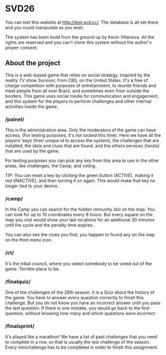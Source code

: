 # SVD26

You can test this website at http://test.svd.cc/. The database is all set there and you could manipulate as you wish.

The system has been build from the ground up by Kevin Villanova. All the rights are reserved and you can't clone this system without the author's proper consent.

## About the project
This is a web-based game that relies on social strategy, inspired by the reality TV show Survivor, from CBS, on the United States. It's a free of charge competition with purposes of entretainment, to reunite friends and meet people from all over Brazil, and sometimes even from outside the borders. This game uses social media for communication and engagement, and this system for the players to perform challenges and other internal activities inside the game.

### /painel/
This is the administration area. Only the moderators of the game can have access. (For testing purposes, it's not locked this time). Here we have all the players' keys (their unique id to access the system), the challenges that are installed, the idols and clues that are found, and the others services (twists) that are used by the game.

For testing purposes you can pick any key from this area to use in the other areas, like challenges, the Camp, and voting.

TIP: You can reset a key by clicking the green button (ACTIVE), making it red (INACTIVE), and then turning it on again. This would make that key no longer tied to your device.

### /camp/
In the Camp you can search for the hidden immunity idol on the map. You can look for up to 10 coordinates every 8 hours. But every square on the map you visit would show your last locations for an additional 30 minutos until the cycle and the penalty time expires.

You can also see the clues you find, you happen to found any on the map on the third menu icon.

### /ct/
It's the tribal council, where you select somebody to be voted out of the game. Terrible place to be.

### /finalquiz/
One of the challenges of the 26th season. It is a Quiz about the history of the game. You have to answer every question correctly to finish this challenge. But you do not know you have an incorrect answer until you pass the last question. If there is one mistake, you would go back to the first question, without knowing how many and which questions were incorrect.

### /finalsprint/
It's played like a marathon! We have a list of past challenges that you need to complete in a row, so that is usually the last challenge of the season. Every minichallenge has to be completed in order to finish this assignment.

